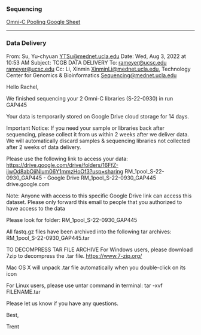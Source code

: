 
### Sequencing

[Omni-C Pooling Google Sheet](https://docs.google.com/spreadsheets/d/1aLl_rs5g_x1O9W2Xec-TCkEs3W12C93_)

---

### Data Delivery


From: Su, Yu-chyuan <YTSu@mednet.ucla.edu>
Date: Wed, Aug 3, 2022 at 10:53 AM
Subject: TCGB DATA DELIVERY
To: rameyer@ucsc.edu <rameyer@ucsc.edu>
Cc: Li, Xinmin <XinminLi@mednet.ucla.edu>, Technology Center for Genomics & Bioinformatics <Sequencing@mednet.ucla.edu>


Hello Rachel,


We finished sequencing your 2 Omni-C libraries (S-22-0930) in run GAP445

Your data is temporarily stored on Google Drive cloud storage for 14 days.

Important Notice:
If you need your sample or libraries back after sequencing, please collect it from us within 2 weeks after we deliver data. We will automatically discard samples & sequencing libraries not collected after 2 weeks of data delivery.

Please use the following link to access your data:
https://drive.google.com/drive/folders/16FfZ-ijwOd8abOjiNlum06Y1mmzHoOf3?usp=sharing
RM_1pool_S-22-0930_GAP445 - Google Drive
RM_1pool_S-22-0930_GAP445
drive.google.com

Note:  Anyone with access to this specific Google Drive link can access this dataset.
Please only forward this email to people that you authorized to have access to the data


Please look for folder:
RM_1pool_S-22-0930_GAP445

All fastq.gz files have been archived into the following tar archives:
RM_1pool_S-22-0930_GAP445.tar

TO DECOMPRESS TAR FILE ARCHIVE
For Windows users, please download 7zip to decompress the .tar file.
https://www.7-zip.org/

Mac OS X will unpack .tar file automatically when you double-click on its icon

For Linux users, please use untar command in terminal:
tar -xvf FILENAME.tar

Please let us know if you have any questions.

Best,

Trent

